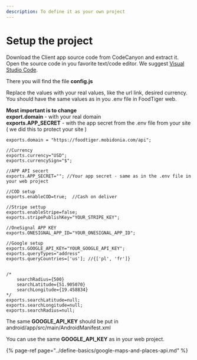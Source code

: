 ```yaml
---
description: To define it as your own project
---
```


# Setup the project

Download the Client app source code from CodeCanyon and extract it.   
Open the source code in you favorite text/code editor. We suggest [Visual Studio Code](https://code.visualstudio.com/). 

There you will find the file **config.js** 

Replace the values with your real values, like the url link, desired currency. You should have the same values as in you .env file in FoodTiger web. 

**Most important is to change**   
**export.domain** - with your real domain  
**exports.APP\_SECRET** - with the app secret from the .env file from your site   
\( we did this to protect your site \)

```
exports.domain = "https://foodtiger.mobidonia.com/api";

//Currency
exports.currency="USD";
exports.currencySign="$";

//APP API secert
exports.APP_SECRET=""; //Your app secret - same as in the .env file in your web project 

//COD setup
exports.enableCOD=true;  //Cash on deliver

//Stripe settup
exports.enableStripe=false; 
exports.stripePublishKey="YOUR_STRIPE_KEY";

//OneSignal APP KEY
exports.ONESIGNAL_APP_ID="YOUR_ONESIGNAL_APP_ID";

//Google setup
exports.GOOGLE_API_KEY="YOUR_GOOGLE_API_KEY";
exports.queryTypes="address"
exports.queryCountries=['us']; //{['pl', 'fr']}


/*
    searchRadius={500}
    searchLatitude={51.905070}
    searchLongitude={19.458834}
*/
exports.searchLatitude=null;
exports.searchLongitude=null;
exports.searchRadius=null;
```

The same **GOOGLE\_API\_KEY** should be put in android/app/src/main/AndroidManifest.xml  
  
You can use the same **GOOGLE\_API\_KEY** as in your web project.

{% page-ref page="../define-basics/google-maps-and-places-api.md" %}



